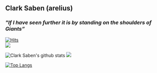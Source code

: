 ## Clark Saben (arelius) 

### *"If I have seen further it is by standing on the shoulders of Giants”*

[![Hits](https://hits.seeyoufarm.com/api/count/incr/badge.svg?url=https%3A%2F%2Fgithub.com%2Fcsaben&count_bg=%233DF1C9&title_bg=%23555555&icon=&icon_color=%23E7E7E7&title=hits&edge_flat=false)](https://hits.seeyoufarm.com)\
![](https://road-to-kaggle-grandmaster.vercel.app/api/simple/clarksaben)

![Clark Saben's github stats](https://github-readme-stats.vercel.app/api?username=csaben&show_icons=true&hide_border=true&theme=vue&bg_color=black&icon_color=660066&title_color=660066&rank_icon=percentile)
![](https://road-to-kaggle-grandmaster.vercel.app/api/badges/clarksaben/notebook)

[![Top Langs](https://github-readme-stats.vercel.app/api/top-langs/?username=csaben&layout=compact)](https://github.com/anuraghazra/github-readme-stats)

